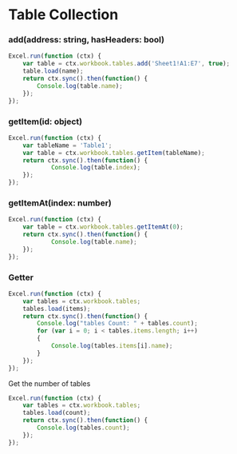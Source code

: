 # Table Collection

### add(address: string, hasHeaders: bool)

```js
Excel.run(function (ctx) { 
	var table = ctx.workbook.tables.add('Sheet1!A1:E7', true);
	table.load(name);
	return ctx.sync().then(function() {
		Console.log(table.name);
	});
});

```
### getItem(id: object)

```js
Excel.run(function (ctx) { 
	var tableName = 'Table1';
	var table = ctx.workbook.tables.getItem(tableName);
	return ctx.sync().then(function() {
			Console.log(table.index);
	});
});
```

### getItemAt(index: number)

```js
Excel.run(function (ctx) { 
	var table = ctx.workbook.tables.getItemAt(0);
	return ctx.sync().then(function() {
			Console.log(table.name);
	});
});
```

### Getter 

```js
Excel.run(function (ctx) { 
	var tables = ctx.workbook.tables;
	tables.load(items);
	return ctx.sync().then(function() {
		Console.log("tables Count: " + tables.count);
		for (var i = 0; i < tables.items.length; i++)
		{
			Console.log(tables.items[i].name);
		}
	});
});
```

Get the number of tables

```js
Excel.run(function (ctx) { 
	var tables = ctx.workbook.tables;
	tables.load(count);
	return ctx.sync().then(function() {
		Console.log(tables.count);
	});
});

```